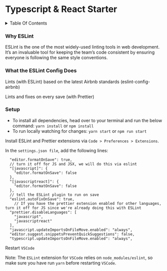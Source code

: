 # Typescript & React Starter

<details>
 <summary>Table Of Contents</summary>
 <hr>
 <ol>
  <li><a href='#why'>Why</a></li>
  <li><a href='#what-the-eslint-config-does'>What the config does</a></li>
  <li><a href='#setup'>Setup</a></li>
  </ol>
</details>

### Why ESLint

ESLint is the one of the most widely-used linting tools in web development. It’s an invaluable tool for keeping the team’s code consistent by ensuring everyone is following the same style conventions.

### What the ESLint Config Does

Lints (with ESLint) based on the latest Airbnb standards (eslint-config-airbnb)

Lints and fixes on every save (with Prettier)

### Setup

- To install all dependencies, head over to your terminal and run the below command:
  `yarn install` or `npm install`
- To run locally watching for changes:
  `yarn start` or `npm run start`

Install ESLint and Prettier extensions via `Code > Preferences > Extensions`.

In the `settings.json file`, add the following lines:

```
  "editor.formatOnSave": true,
  // turn it off for JS and JSX, we will do this via eslint
  "[javascript]": {
    "editor.formatOnSave": false
  },
  "[javascriptreact]": {
    "editor.formatOnSave": false
  },
  // tell the ESLint plugin to run on save
  "eslint.autoFixOnSave": true,
    // If you have the prettier extension enabled for other languages, turn it off for JS since we're already doing this with ESLint
  "prettier.disableLanguages": [
    "javascript",
    "javascriptreact"
  ],
  "javascript.updateImportsOnFileMove.enabled": "always",
  "editor.suggest.snippetsPreventQuickSuggestions": false,
  "typescript.updateImportsOnFileMove.enabled": "always",

```

Restart `VSCode`

Note: The `ESLint` extension for `VSCode` relies on `node_modules/eslint`, so make sure you have run `yarn` before restarting `VSCode`.
